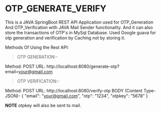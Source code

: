 # OTP_GENERATE_VERIFY
This is a JAVA SpringBoot REST API Application used for OTP_Generation And OTP_Verification with JAVA Mail Sender functionality. And it can also store the transactions of OTP's in MySql Database. Used Google guava for otp generation and verification by Caching not by storing it.


Methods Of Using the Rest API:

>OTP GENERATION:-

Method: POST
URL: http://localhost:8080/generate-otp?email=your@gmail.com

>OTP VERIFICATION:-

Method: POST
URL: http://localhost:8080/verify-otp
BODY (Content Type- JSON)-
{
    "email": "your@gmail.com",
    "otp": "1234",
    "otpkey": "5678"
}


**NOTE**
otpkey will also be sent to mail.
